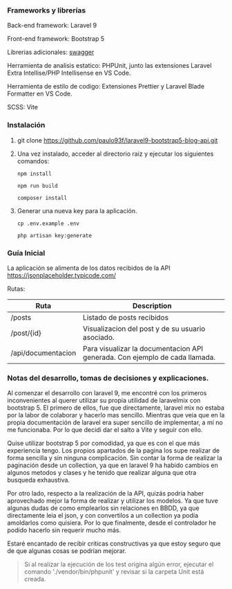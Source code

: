 ### Frameworks y librerías

Back-end framework: Laravel 9

Front-end framework: Bootstrap 5

Librerias adicionales: [swagger](https://github.com/zircote/swagger-php)

Herramienta de analisis estatico: PHPUnit, junto las extensiones Laravel Extra Intellise/PHP Intellisense en VS Code.

Herramienta de estilo de codigo: Extensiones Prettier y Laravel Blade Formatter en VS Code.

SCSS: Vite

### Instalación

1. git clone https://github.com/paulo93f/laravel9-bootstrap5-blog-api.git

2. Una vez instalado, acceder al directorio raiz y ejecutar los siguientes comandos:

    `npm install`

    `npm run build`

    `composer install`

3. Generar una nueva key para la aplicación.

    `cp .env.example .env `

    `php artisan key:generate`

### Guía Inicial

La aplicación se alimenta de los datos recibidos de la API https://jsonplaceholder.typicode.com/

Rutas:

| Ruta               | Description                                                                 |
| ------------------ | --------------------------------------------------------------------------- |
| /posts             | Listado de posts recibidos                                                  |
| /post/{id}         | Visualizacion del post y de su usuario asociado.                            |
| /api/documentacion | Para visualizar la documentacion API generada. Con ejemplo de cada llamada. |

### Notas del desarrollo, tomas de decisiones y explicaciones.

Al comenzar el desarrollo con laravel 9, me encontré con los primeros inconvenientes al querer utilizar su propia utilidad de laravelmix con bootstrap 5. El primero de ellos, fue que directamente, laravel mix no estaba por la labor de colaborar y hacerlo mas sencillo. Mientras que veia que en la propia documentación de laravel era super sencillo de implementar, a mí no me funcionaba. Por lo que decidi dar el salto a Vite y seguir con ello.

Quise utilizar bootstrap 5 por comodidad, ya que es con el que más experiencia tengo. Los propios apartados de la pagina los supe realizar de forma sencilla y sin ninguna complicación. Sin contar la forma de realizar la paginación desde un collection, ya que en laravel 9 ha habido cambios en algunos metodos y clases y he tenido que realizar alguna que otra busqueda exhaustiva.

Por otro lado, respecto a la realización de la API, quizás podria haber aprovechado mejor la forma de realizar y utilizar los modelos. Ya que tuve algunas dudas de como emplearlos sin relaciones en BBDD, ya que directamente leia el json, y con convertilos a un collection ya podía amoldarlos como quisiera. Por lo que finalmente, desde el controlador he podido hacerlo sin requerir mucho más.

Estaré encantado de recibir criticas constructivas ya que estoy seguro que de que algunas cosas se podrían mejorar.

> Si al realizar la ejecución de los test origina algún error, ejecutar el comando './vendor/bin/phpunit' y revisar si la carpeta Unit está creada.
